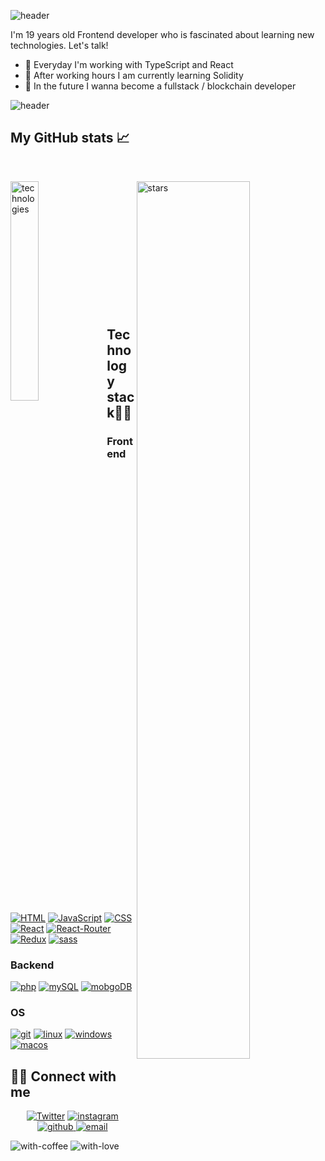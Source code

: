 ![header](https://capsule-render.vercel.app/api?type=waving&color=gradient&height=350&section=header&text=Welcome%20to%20my%20world!👋&fontSize=70&animation=blink)

 I'm 19 years old Frontend developer who is fascinated about learning new technologies. Let's talk!

- 🔭 Everyday I'm working with TypeScript and React
- 🌱 After working hours I am currently learning Solidity
- 👯 In the future I wanna become a fullstack / blockchain developer

![header](https://capsule-render.vercel.app/api?type=waving&color=gradient&height=200&section=footer&fontSize=70)

## My GitHub stats 📈
</br>
<p>
<img align="left" alt="technologies" width="30%" src="https://github-readme-stats.vercel.app/api/top-langs/?username=anuraghazra&show_icons=true&theme=radical"/>
<img align="right" alt='stars' width="60%"  src="https://github-readme-stats.vercel.app/api?username=kacperfiga&show_icons=true&theme=radical"/>
</p>

</br>
</br>
</br>
</br>
</br>
</br>
</br>
</br>
</br>
</br>
</br>
</br>

## Technology stack👨‍💻 

### Frontend
<p>
    <a href="#"><img alt="HTML" src="https://img.shields.io/badge/HTML5-E34F26?style=for-the-badge&logo=html5&logoColor=white"></a>
    <a href="#"><img alt="JavaScript" src="https://img.shields.io/badge/JavaScript-F7DF1E?style=for-the-badge&logo=javascript&logoColor=black"></a>
    <a href="#"><img alt="CSS" src="https://img.shields.io/badge/CSS3-1572B6?style=for-the-badge&logo=css3&logoColor=white"></a>
    <a href="#"><img alt="React" src="https://img.shields.io/badge/React-20232A?style=for-the-badge&logo=react&logoColor=61DAFB"></a>
    <a href="#"><img alt="React-Router" src="https://img.shields.io/badge/React_Router-CA4245?style=for-the-badge&logo=react-router&logoColor=white"></a>
    <a href="#"><img alt="Redux" src="https://img.shields.io/badge/Redux-593D88?style=for-the-badge&logo=redux&logoColor=white"></a>
    <a href="#"><img alt="sass" src="https://img.shields.io/badge/Sass-CC6699?style=for-the-badge&logo=sass&logoColor=white"></a>
</p>

### Backend

<p>
  <a href="#"><img alt="php" src="https://img.shields.io/badge/PHP-777BB4?style=for-the-badge&logo=php&logoColor=white"></a>
  <a href="#"><img alt="mySQL" src="https://img.shields.io/badge/MySQL-00000F?style=for-the-badge&logo=mysql&logoColor=white"></a>
  <a href="#"><img alt="mobgoDB" src="https://img.shields.io/badge/MongoDB-4EA94B?style=for-the-badge&logo=mongodb&logoColor=white"></a>
</p>

### OS

<p>
     <a href="#"><img alt="git" src="https://img.shields.io/badge/git%20-%2314354C.svg?logo=git&logoColor=white"></a>
    <a href="#"><img alt="linux" src="https://img.shields.io/badge/linux%20-%2314354C.svg?logo=linux&logoColor=white"></a>
    <a href="#"><img alt="windows" src="https://img.shields.io/badge/windows%20-%2314354C.svg?logo=windows&logoColor=white"></a>
    <a href="#"><img alt="macos" src="https://shields.io/badge/MacOS--9cf?logo=Apple&style=social"></a>
</p>

## 🙋‍♂️ Connect with me

<!-- Badges template - https://github.com/badges/shields -->
<p align="center">
  <a href="https://twitter.com/FigaKacper"><img alt="Twitter" title="Twitter" src="https://img.shields.io/badge/-Twitter-1DA1F2?style=for-the-badge&logo=twitter&logoColor=white"/></a>
  <a href="https://instagram.com/figovskyy/">
  <img alt='instagram' title='instagram' src="https://img.shields.io/badge/Instagram-E4405F?style=for-the-badge&logo=instagram&logoColor=white">
  </a>
    <a href="https://github.com/KacperFiga/">
  <img alt='github' title='github' src="https://img.shields.io/badge/GitHub-100000?style=for-the-badge&logo=github&logoColor=white">
  </a>
        <a href="mailto: kacper.figa@protonmail.com">
  <img alt='email' title='email' src="https://img.shields.io/badge/ProtonMail-8B89CC?style=for-the-badge&logo=protonmail&logoColor=white">
  </a>
 
    
</p>

 ![with-coffee](https://img.shields.io/badge/made%20with-%E2%98%95%EF%B8%8F%20coffee-yellow.svg) ![with-love](https://img.shields.io/badge/made%20with-%F0%9F%92%8C-red.svg)
